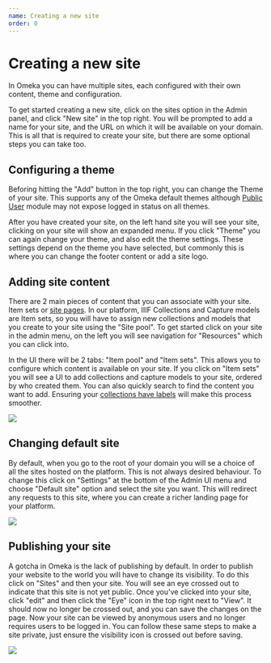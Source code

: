 ```yaml
---
name: Creating a new site
order: 0
---
```


# Creating a new site

In Omeka you can have multiple sites, each configured with their own content, theme and configuration.

To get started creating a new site, click on the sites option in the Admin panel, and click "New site" in the top right. You will be prompted to add a name for your site, and the URL on which it will be available on your domain. This is all that is required to create your site, but there are some optional steps you can take too.

## Configuring a theme

Beforing hitting the "Add" button in the top right, you can change the Theme of your site. This supports any of the Omeka default themes although [Public User](/reference/modules/public-user) module may not expose logged in status on all themes.

After you have created your site, on the left hand site you will see your site, clicking on your site will show an expanded menu. If you click "Theme" you can again change your theme, and also edit the theme settings. These settings depend on the theme you have selected, but commonly this is where you can change the footer content or add a site logo.

## Adding site content

There are 2 main pieces of content that you can associate with your site. Item sets or [site pages](/customising-pages/site-pages). In our platform, IIIF Collections and Capture models are Item sets, so you will have to assign new collections and models that you create to your site using the "Site pool". To get started click on your site in the admin menu, on the left you will see navigation for "Resources" which you can click into.

In the UI there will be 2 tabs:  "Item pool" and "Item sets". This allows you to configure which content is available on your site. If you click on "Item sets" you will see a UI to add collections and capture models to your site, ordered by who created them. You can also quickly search to find the content you want to add. Ensuring your [collections have labels](/iiif-content/editing-content#labels) will make this process smoother.

<img src="/img/site-pool.png" />

## Changing default site

By default, when you go to the root of your domain you will se a choice of all the sites hosted on the platform. This is not always desired behaviour. To change this click on "Settings" at the bottom of the Admin UI menu and choose "Default site" option and select the site you want. This will redirect any requests to this site, where you can create a richer landing page for your platform.

<img src="/img/global-settings.png" />

## Publishing your site

A gotcha in Omeka is the lack of publishing by default. In order to publish your website to the world you will have to change its visibility. To do this click on "Sites" and then your site. You will see an eye crossed out to indicate that this site is not yet public. Once you've clicked into your site, click "edit" and then click the "Eye" icon in the top right next to "View". It should now no longer be crossed out, and you can save the changes on the page. Now your site can be viewed by anonymous users and no longer requires users to be logged in. You can follow these same steps to make a site private, just ensure the visibility icon is crossed out before saving.

<img src="/img/eye.png" />
